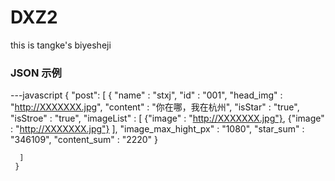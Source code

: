 # DXZ2
this is tangke's biyesheji



### JSON 示例

---javascript
    {
      "post":
      [
          {
              "name" : "stxj",
              "id" : "001",
              "head_img" : "http://XXXXXXX.jpg",
              "content" : "你在哪，我在杭州",
              "isStar" : "true",
              "isStroe" : "true",
              "imageList" : 
                [
                  {"image" : "http://XXXXXXX.jpg"},
                  {"image" : "http://XXXXXXX.jpg"}
                ],
              "image_max_hight_px" : "1080",
              "star_sum" : "346109",
              "content_sum" : "2220"
          }
      
  	  ]
     }


